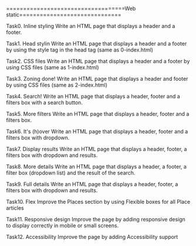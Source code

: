 ===================================Web static==============================

Task0. Inline styling
Write an HTML page that displays a header and a footer.

Task1. Head stylin
Write an HTML page that displays a header and a footer by using
the style tag in the head tag (same as 0-index.html)

Task2. CSS files
Write an HTML page that displays a header and a footer by using CSS files (same as 1-index.html)

Task3. Zoning done!
Write an HTML page that displays a header and footer by using CSS files (same as 2-index.html)

Task4. Search!
Write an HTML page that displays a header, footer and a filters box with a search button.

Task5. More filters
Write an HTML page that displays a header, footer and a filters box.

Task6. It's (h)over
Write an HTML page that displays a header, footer and a filters box with dropdown.

Task7. Display results
Write an HTML page that displays a header, footer, a filters box with dropdown and results.

Task8. More details
Write an HTML page that displays a header, a footer, a filter box (dropdown list) and the result of the search.

Task9. Full details
Write an HTML page that displays a header, footer, a filters box with dropdown and results.

Task10. Flex
Improve the Places section by using Flexible boxes for all Place articles

Task11. Responsive design
Improve the page by adding responsive design to display correctly in mobile or small screens.

Task12. Accessibility
Improve the page by adding Accessibility support
